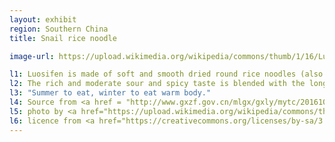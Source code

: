 ```yaml
---
layout: exhibit
region: Southern China
title: Snail rice noodle

image-url: https://upload.wikimedia.org/wikipedia/commons/thumb/1/16/Luosifen_at_Guangya%2C_Liuzhou_%2820190420141814%29.jpg/1920px-Luosifen_at_Guangya%2C_Liuzhou_%2820190420141814%29.jpg

l1: Luosifen is made of soft and smooth dried round rice noodles (also known as dried cut noodles), with sour bamboo shoots, fungus, peanuts, fried beancurd, green vegetables and chili oil (soup).
l2: The rich and moderate sour and spicy taste is blended with the long-stewed luosifen soup, which is sour, spicy and delicious.
l3: "Summer to eat, winter to eat warm body."
l4: Source from <a href = "http://www.gxzf.gov.cn/mlgx/gxly/mytc/20161015-546081.shtml">Guangxi Zhuang Autonomous Region people's government portal</a>
l5: photo by <a href="https://upload.wikimedia.org/wikipedia/commons/thumb/1/16/Luosifen_at_Guangya%2C_Liuzhou_%2820190420141814%29.jpg/1920px-Luosifen_at_Guangya%2C_Liuzhou_%2820190420141814%29.jpg">@N509FZ</a> at Flickr
l6: licence from <a href="https://creativecommons.org/licenses/by-sa/3.0/">CC-BY-SA-3.0</a> 
---
```

